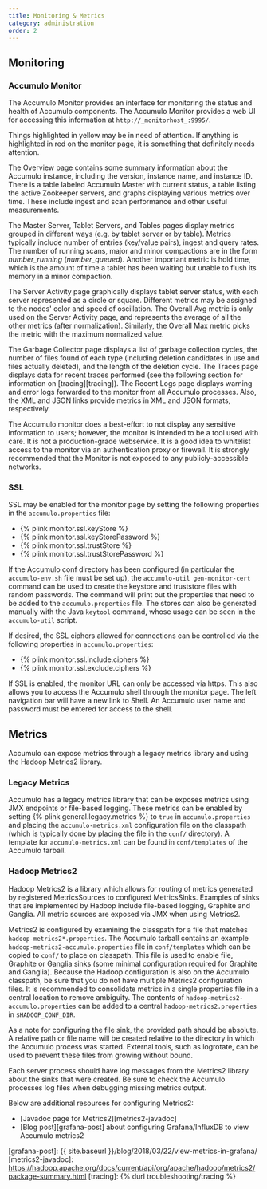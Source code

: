 ```yaml
---
title: Monitoring & Metrics
category: administration
order: 2
---
```


## Monitoring

### Accumulo Monitor

The Accumulo Monitor provides an interface for monitoring the status and health of
Accumulo components. The Accumulo Monitor provides a web UI for accessing this information at
`http://_monitorhost_:9995/`.

Things highlighted in yellow may be in need of attention.
If anything is highlighted in red on the monitor page, it is something that definitely needs attention.

The Overview page contains some summary information about the Accumulo instance, including the version, instance name, and instance ID.
There is a table labeled Accumulo Master with current status, a table listing the active Zookeeper servers, and graphs displaying various metrics over time.
These include ingest and scan performance and other useful measurements.

The Master Server, Tablet Servers, and Tables pages display metrics grouped in different ways (e.g. by tablet server or by table).
Metrics typically include number of entries (key/value pairs), ingest and query rates.
The number of running scans, major and minor compactions are in the form _number_running_ (_number_queued_).
Another important metric is hold time, which is the amount of time a tablet has been waiting but unable to flush its memory in a minor compaction.

The Server Activity page graphically displays tablet server status, with each server represented as a circle or square.
Different metrics may be assigned to the nodes' color and speed of oscillation.
The Overall Avg metric is only used on the Server Activity page, and represents the average of all the other metrics (after normalization).
Similarly, the Overall Max metric picks the metric with the maximum normalized value.

The Garbage Collector page displays a list of garbage collection cycles, the number of files found of each type (including deletion candidates in use and files actually deleted), and the length of the deletion cycle.
The Traces page displays data for recent traces performed (see the following section for information on [tracing][tracing]).
The Recent Logs page displays warning and error logs forwarded to the monitor from all Accumulo processes.
Also, the XML and JSON links provide metrics in XML and JSON formats, respectively.

The Accumulo monitor does a best-effort to not display any sensitive information to users; however,
the monitor is intended to be a tool used with care. It is not a production-grade webservice. It is
a good idea to whitelist access to the monitor via an authentication proxy or firewall. It
is strongly recommended that the Monitor is not exposed to any publicly-accessible networks.

### SSL

SSL may be enabled for the monitor page by setting the following properties in the `accumulo.properties` file:

 * {% plink monitor.ssl.keyStore %}
 * {% plink monitor.ssl.keyStorePassword %}
 * {% plink monitor.ssl.trustStore %}
 * {% plink monitor.ssl.trustStorePassword %}

If the Accumulo conf directory has been configured (in particular the `accumulo-env.sh` file must be set up), the 
`accumulo-util gen-monitor-cert` command can be used to create the keystore and truststore files with random passwords. The command
will print out the properties that need to be added to the `accumulo.properties` file. The stores can also be generated manually with the
Java `keytool` command, whose usage can be seen in the `accumulo-util` script.

If desired, the SSL ciphers allowed for connections can be controlled via the following properties in `accumulo.properties`:

 * {% plink monitor.ssl.include.ciphers %}
 * {% plink monitor.ssl.exclude.ciphers %}

If SSL is enabled, the monitor URL can only be accessed via https.
This also allows you to access the Accumulo shell through the monitor page.
The left navigation bar will have a new link to Shell.
An Accumulo user name and password must be entered for access to the shell.

## Metrics

Accumulo can expose metrics through a legacy metrics library and using the Hadoop Metrics2 library.

### Legacy Metrics

Accumulo has a legacy metrics library that can be exposes metrics using JMX endpoints or file-based logging. These metrics can
be enabled by setting {% plink general.legacy.metrics %} to `true` in `accumulo.properties` and placing the `accumulo-metrics.xml`
configuration file on the classpath (which is typically done by placing the file in the `conf/` directory). A template for
`accumulo-metrics.xml` can be found in `conf/templates` of the Accumulo tarball.

### Hadoop Metrics2

Hadoop Metrics2 is a library which allows for routing of metrics generated by registered MetricsSources to
configured MetricsSinks. Examples of sinks that are implemented by Hadoop include file-based logging, Graphite and Ganglia.
All metric sources are exposed via JMX when using Metrics2.

Metrics2 is configured by examining the classpath for a file that matches `hadoop-metrics2*.properties`. The Accumulo tarball 
contains an example `hadoop-metrics2-accumulo.properties` file in `conf/templates` which can be copied to `conf/` to place
on classpath. This file is used to enable file, Graphite or Ganglia sinks (some minimal configuration required for Graphite
and Ganglia). Because the Hadoop configuration is also on the Accumulo classpath, be sure that you do not have multiple
Metrics2 configuration files. It is recommended to consolidate metrics in a single properties file in a central location to
remove ambiguity. The contents of `hadoop-metrics2-accumulo.properties` can be added to a central `hadoop-metrics2.properties`
in `$HADOOP_CONF_DIR`.

As a note for configuring the file sink, the provided path should be absolute. A relative path or file name will be created relative
to the directory in which the Accumulo process was started. External tools, such as logrotate, can be used to prevent these files
from growing without bound.

Each server process should have log messages from the Metrics2 library about the sinks that were created. Be sure to check
the Accumulo processes log files when debugging missing metrics output.

Below are additional resources for configuring Metrics2: 

* [Javadoc page for Metrics2][metrics2-javadoc]
* [Blog post][grafana-post] about configuring Grafana/InfluxDB to view Accumulo metrics2

[grafana-post]: {{ site.baseurl }}/blog/2018/03/22/view-metrics-in-grafana/
[metrics2-javadoc]: https://hadoop.apache.org/docs/current/api/org/apache/hadoop/metrics2/package-summary.html
[tracing]: {% durl troubleshooting/tracing %}
